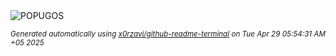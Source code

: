 <div align="justify">
<picture>
    <source media="(prefers-color-scheme: dark)" srcset="https://i.ibb.co/k6KkGfwL/output-gif.gif">
    <source media="(prefers-color-scheme: light)" srcset="https://i.ibb.co/k6KkGfwL/output-gif.gif">
    <img alt="POPUGOS" src="https://i.ibb.co/k6KkGfwL/output-gif.gif">
</picture>

<sub><i>Generated automatically using [x0rzavi/github-readme-terminal](https://github.com/x0rzavi/github-readme-terminal) on Tue Apr 29 05:54:31 AM +05 2025</i></sub>
</div>